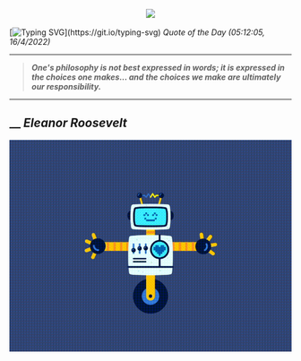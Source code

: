 <p align='center'><img src='https://komarev.com/ghpvc/?username=hungpurdie&label=Total+Vistors&color=brightgreen&style=plastic'></p> 


 [![Typing SVG](https://readme-typing-svg.herokuapp.com?font=Press+Start+2P&color=C2F784&size=35&width=900&height=100&lines=Hello+World%2C+I'm+Hung+!)](https://git.io/typing-svg) 
 _Quote of the Day (05:12:05, 16/4/2022)_
___
>**_One's philosophy is not best expressed in words; it is expressed in the choices one makes... and the choices we make are ultimately our responsibility._**
___
## __ **_Eleanor Roosevelt_** 
<p align="center"><img src="src/assets/images/robot-dancing-dribble.gif"/></p>